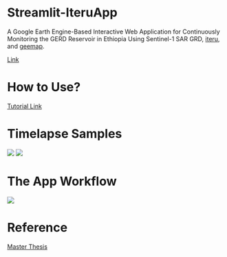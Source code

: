# Streamlit-IteruApp
A Google Earth Engine-Based Interactive Web Application for Continuously Monitoring the GERD Reservoir in Ethiopia Using Sentinel-1 SAR GRD, [iteru](https://github.com/MuhammedM294/Iteru), and [geemap](https://github.com/giswqs/geemap).

[Link](https://share.streamlit.io/muhammedm294/iteruapp)

# How to Use? 
[Tutorial Link](https://github.com/MuhammedM294/IteruApp/blob/master/How-To-Use/README.md)
# Timelapse Samples

![](https://github.com/MuhammedM294/data/blob/main/gifs/rgb_water.gif) ![](https://github.com/MuhammedM294/data/blob/main/gifs/VV.gif)

# The App Workflow

![](https://github.com/MuhammedM294/data/blob/main/gifs/Workflow.png)

# Reference
[Master Thesis](https://www.researchgate.net/publication/362678202_A_Google_Earth_Engine-Based_Interactive_Web_Application_for_Continuously_Monitoring_the_GERD_Reservoir_in_Ethiopia?channel=doi&linkId=62f7c5c4c6f6732999c99a5f&showFulltext=true)
